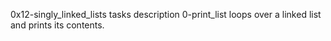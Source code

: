 0x12-singly_linked_lists
tasks	description
0-print_list	loops over a linked list and prints its contents.
